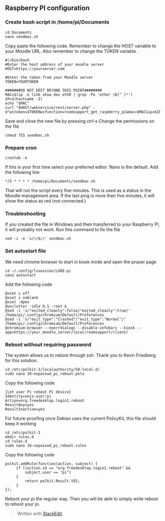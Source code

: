 

## Raspberry PI configuration

### Create bash script in /home/pi/Documents

    cd Documents
    nano sendmac.sh
Copy paste the following code. Remember to change the HOST variable to your Moodle URL. Also remember to change the TOKEN variable .

    #!/bin/bash
    #Enter the host address of your moodle server
    HOST=https://yourserver.com
    
    #Enter the token from your Moodle server
    TOKEN=YOURTOKEN
    
    #######DO NOT EDIT BEYOND THIS POINT########
    MAC=$(ip -o link show dev eth0 | grep -Po 'ether \K[^ ]*')
    IP=$(hostname -I)
    echo "$MAC"
    curl "$HOST/webservice/rest/server.php" -d"wstoken=$TOKENwsfunction=roomsupport_get_raspberry_pi&mac=$MAC&ip=$IP"
Save and close the new file by pressing ctrl-x
Change the permissions on the file

    chmod 755 sendmac.sh
### Prepare cron

    crontab -e
If this is your first time select your preferred editor. Nano is the default.
Add the following line

    */5 * * * * /home/pi/Documents/sendmac.sh

That will run the script every five minutes. This is used as a status in the Moodle management area. If the last ping is more then five minutes, it will show the status as red (not connected.)
 

### Troubleshooting
If you created the file in Windows and then transferred to your Raspberry PI, it will probably not work. Run this command to fix the file

    sed -i -e 's/\r$//' sendmac.sh

### Set autostart file
We need chrome browser to start in kiosk mode and open the proper page

    cd ~/.config/lxsession/LXDE-pi
    nano autostart
Add the following code

    @xset s off
    @xset s noblank
    @xset -dpms
    @unclutter -idle 0.5 -root &
    @sed -i 's/"exited_cleanly":false/"exited_cleanly":true/' /home/pi/.config/chromium/Default/Preferences
    @sed -i 's/"exit_type":"Crashed"/"exit_type":"Normal"/' /home/pi/.config/chromium/Default/Preferences
    @chromium-browser --noerrdialogs --disable-infobars --kiosk --app=https://your_moodle_server/local/roomsupport/client/

### Reboot without requiring password 
The system allows us to reboot through ssh. 
Thank you to Kevin Friedberg for this solution.

    cd /etc/polkit-1/localauthority/50-local.d/
    sudo nano 10-nopasswd_pi_reboot.pkla
Copy the following code

    [Let user Pi reboot Pi device]
    Identity=unix-user:pi
    Action=org.freedesktop.login1.reboot
    ResultAny=yes
    ResultInactive=yes

 For future-proofing once Debian uses the current PolicyKit, this file should keep it working
 

    cd /etc/polkit-1
    mkdir rules.d
    cd rules.d
    sudo nano 10-nopasswd_pi_reboot.rules
Copy the following code

    polkit.addRule(function(action, subject) {
         if ((action.id == "org.freedesktop.login1.reboot" &&
             subject.user == "pi")
         {
             return polkit.Result.YES;
         }
    });

Reboot your pi the regular way. Then you will be able to simply write reboot to reboot your pi.


> Written with [StackEdit](https://stackedit.io/).